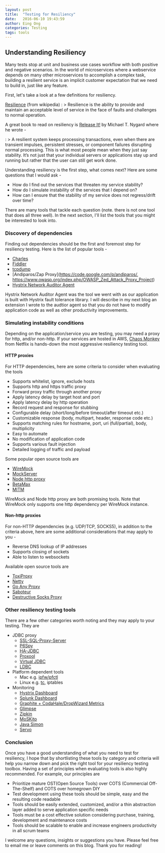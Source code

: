 ```yaml
---
layout: post
title:  "Testing for Resiliency"
date:   2016-06-10 19:43:59
author: Eing Ong
categories: Testing
tags: tools
---
```

<h2>Understanding Resiliency</h2>
Many tests stop at unit and business use cases workflow with both positive and negative scenarios. In the world of microservices where a webservice depends on many other microservices to accomplish a complex task, building a resilient service is an implicit customer expectation that we need to build in, just like any feature.

First, let's take a look at a few definitions for resiliency.

[Resilience](https://en.wikipedia.org/wiki/Resilience_(network)) (from wikipedia)
 : > Resilience is the ability to provide and maintain an acceptable level of service in the face of faults and challenges to normal operation. 

A great book to read on resiliency is [Release It!](https://www.amazon.com/Release-Production-Ready-Software-Pragmatic-Programmers/dp/0978739213) by Michael T. Nygard where he wrote - 

: > A resilient system keeps processing transactions, even when there are transient impulses, persistent stresses, or component failures disrupting normal processing. This is what most people mean when they just say stability. It’s not just that your individual servers or applications stay up and running but rather that the user can still get work done.

Understanding resiliency is the first step, what comes next? Here are some questions that I would ask -

 * How do I find out the services that threaten my service stability?
 * How do I simulate instability of the services that I depend on?
 * How can I ensure that the stability of my service does not regress/drift over time?

There are many tools that tackle each question (note. there is not one tool that does all three well). In the next section, I'll list the tools that you might be interested to look into.

<h3>Discovery of dependencies</h3>
Finding out dependencies should be the first and foremost step for resiliency testing. Here is the list of popular tools -

 * [Charles](http://www.charlesproxy.com)
 * [Fiddler](http://www.telerik.com/fiddler)
 * [tcpdump](http://www.tcpdump.org)
 * [Andiparos/Zap Proxy](https://code.google.com/p/andiparos/, https://www.owasp.org/index.php/OWASP_Zed_Attack_Proxy_Project)
 * [Hystrix Network Auditor Agent](https://github.com/Netflix/Hystrix/tree/master/hystrix-contrib/hystrix-network-auditor-agent)

Hystrix Network Auditor Agent was the tool we went with as our application is built with Hystrix fault tolerance library. I will describe in my next blog an extension I wrote to the audtior agent so that you do not have to modify application code as well as other productivity improvements.

<h3>Simulating instability conditions</h3>

Depending on the application/service you are testing, you may need a proxy for http, and/or non-http. If your services are hosted in AWS, [Chaos Monkey](https://github.com/Netflix/SimianArmy/wiki/Chaos-Monkey) from Netflix is hands-down the most aggressive resiliency testing tool.

<h4>HTTP proxies</h4>
For HTTP dependencies, here are some criteria to consider when evaluating the tools

 * Supports whitelist, ignore, exclude hosts
 * Supports http and https traffic proxy
 * Forward proxy traffic through another proxy
 * Apply latency delay by target host and port
 * Apply latency delay by http operation
 * Record request and response for stubbing
 * Configurable delay (short/long/before timeout/after timeout etc.)
 * Customizable response (body, multipart, header, response code etc.)
 * Supports matching rules for hostname, port, uri (full/partial), body, multiplicity
 * Easy to automate
 * No modification of application code
 * Supports various fault injection
 * Detailed logging of traffic and payload

Some popular open source tools are

 * [WireMock](http://wiremock.org)
 * [MockServer](http://www.mock-server.com)
 * [Node http proxy](https://github.com/nodejitsu/node-http-proxy)
 * [BetaMax](http://freeside.co/betamax/)
 * [MITM](https://mitmproxy.org)

WireMock and Node http proxy are both promising tools. Note that WireMock only supports one http dependency per WireMock instance.

<h4>Non-http proxies</h4>
For non-HTTP dependencies (e.g. UDP/TCP, SOCKS5), in addition to the criteria above, here are some additional considerations that may apply to you -

 * Reverse DNS lookup of IP addresses
 * Supports closing of sockets
 * Able to listen to websockets

Available open source tools are

 * [ToxiProxy](https://github.com/Shopify/toxiproxy)
 * [Netty](https://github.com/netty/netty/tree/master/example/src/main/java/io/netty/example/socksproxy)
 * [Go Any Proxy](https://github.com/ryanchapman/go-any-proxy)
 * [Saboteur](https://github.com/tomakehurst/saboteur)
 * [Destructive Socks Proxy](https://github.com/tawawhite/destructive_socks5_proxy)

<h3>Other resiliency testing tools</h3>
There are a few other categories worth noting and they may apply to your testing. They are

 * JDBC proxy
   - [SSL-SQL-Proxy-Server](http://leechuck.de/proxy/)
   - [P6Spy](http://p6spy.github.io/p6spy/2.0/install.html)
   - [HA-JDBC](http://ha-jdbc.github.io)
   - [Proxool](http://proxool.sourceforge.net)
   - [Virtual JDBC](http://vjdbc.sourceforge.net)
   - [LDBC](http://ldbc.sourceforge.net)
 * Platform dependent tools 
   - Mac e.g. [ipfw/pfctl](http://www.joemiller.me/2010/08/31/simulate-network-latency-packet-loss-and-bandwidth-on-mac-osx)
   - Linux e.g. [tc](http://linux.die.net/man/8/tc), iptables
 * Monitoring
   - [Hystrix Dashboard](https://github.com/Netflix/Hystrix/tree/master/hystrix-dashboard)
   - [Splunk Dashboard](http://www.splunk.com)
   - [Graphite + CodaHale/DropWizard Metrics](http://metrics.dropwizard.io/3.1.0/manual/graphite/)
   - [Glimpse](http://getglimpse.com)
   - [Zipkin](https://twitter.github.io/zipkin/index.html)
   - [MoSKito](http://www.moskito.org)
   - [Java Simon](https://code.google.com/p/javasimon/)
   - [Servo](https://github.com/Netflix/servo)

<h3>Conclusion</h3>
Once you have a good understanding of what you need to test for resiliency, I hope that by shortlisting these tools by category and criteria will help you narrow down and pick the right tool for your resiliency testing toolbox. Having a set of principles when evaluating tools is also highly recommended. For example, our principles are 

* Prioritize mature OST(Open Source Tools) over COTS (Commercial Off-The-Shelf) and COTS over homegrown DIY
* Test development using these tools should be simple, easy and the resulting code readable
* Tools should be easily extended, customized, and/or a thin abstraction layer added to serve application specific needs
* Tools must be a cost effective solution considering purchase, training, development and maintenance costs
* Tools should be scalable to enable and increase engineers productivity in all scrum teams

I welcome any questions, insights or suggestions you have. Please feel free to email me or leave comments on this blog. Thank you for reading!
